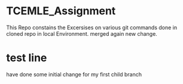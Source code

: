 # TCEMLE_Assignment
This Repo constains the Excersises on various git commands done in cloned repo in local Environment.
merged
again new change.
# test line
have done some initial change for my first child branch
